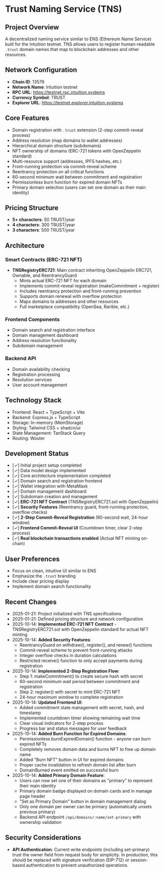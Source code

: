 # Trust Naming Service (TNS)

## Project Overview
A decentralized naming service similar to ENS (Ethereum Name Service) built for the Intuition testnet. TNS allows users to register human-readable `.trust` domain names that map to blockchain addresses and other resources.

## Network Configuration
- **Chain ID**: 13579
- **Network Name**: Intuition testnet  
- **RPC URL**: https://testnet.rpc.intuition.systems
- **Currency Symbol**: TRUST
- **Explorer URL**: https://testnet.explorer.intuition.systems

## Core Features
- Domain registration with `.trust` extension (2-step commit-reveal process)
- Address resolution (map domains to wallet addresses)
- Hierarchical domain structure (subdomains)
- NFT ownership of domains (ERC-721 tokens with OpenZeppelin standard)
- Multi-resource support (addresses, IPFS hashes, etc.)
- Front-running protection via commit-reveal scheme
- Reentrancy protection on all critical functions
- 60-second minimum wait between commitment and registration
- Permissionless burn function for expired domain NFTs
- Primary domain selection (users can set one domain as their main identity)

## Pricing Structure
- **5+ characters**: 50 TRUST/year
- **4 characters**: 300 TRUST/year  
- **3 characters**: 500 TRUST/year

## Architecture
### Smart Contracts (ERC-721 NFT)
- **TNSRegistryERC721**: Main contract inheriting OpenZeppelin ERC721, Ownable, and ReentrancyGuard
  - Mints actual ERC-721 NFT for each domain
  - Implements commit-reveal registration (makeCommitment + register)
  - Includes reentrancy protection and front-running prevention
  - Supports domain renewal with overflow protection
  - Maps domains to addresses and other resources
  - Full marketplace compatibility (OpenSea, Rarible, etc.)

### Frontend Components
- Domain search and registration interface
- Domain management dashboard
- Address resolution functionality
- Subdomain management

### Backend API
- Domain availability checking
- Registration processing
- Resolution services
- User account management

## Technology Stack
- Frontend: React + TypeScript + Vite
- Backend: Express.js + TypeScript
- Storage: In-memory (MemStorage)
- Styling: Tailwind CSS + shadcn/ui
- State Management: TanStack Query
- Routing: Wouter

## Development Status
- [✓] Initial project setup completed
- [✓] Data model design implemented
- [✓] Core architecture implementation completed  
- [✓] Domain search and registration frontend
- [✓] Wallet integration with MetaMask
- [✓] Domain management dashboard
- [✓] Subdomain creation and management
- [✓] **ERC-721 NFT Contract** (TNSRegistryERC721.sol with OpenZeppelin)
- [✓] **Security Features** (Reentrancy guard, front-running protection, overflow checks)
- [✓] **2-Step Commit-Reveal Registration** (60-second wait, 24-hour window)
- [✓] **Frontend Commit-Reveal UI** (Countdown timer, clear 2-step process)
- [✓] **Real blockchain transactions enabled** (Actual NFT minting on-chain)

## User Preferences
- Focus on clean, intuitive UI similar to ENS
- Emphasize the `.trust` branding
- Include clear pricing display
- Implement domain search functionality

## Recent Changes
- 2025-01-21: Project initialized with TNS specifications
- 2025-01-21: Defined pricing structure and network configuration
- 2025-10-14: **Implemented ERC-721 NFT Contract** - TNSRegistryERC721.sol with OpenZeppelin standard for actual NFT minting
- 2025-10-14: **Added Security Features**:
  - ReentrancyGuard on withdraw(), register(), and renew() functions
  - Commit-reveal scheme to prevent front-running attacks
  - Integer overflow checks in duration calculations
  - Restricted receive() function to only accept payments during registration
- 2025-10-14: **Implemented 2-Step Registration Flow**:
  - Step 1: makeCommitment() to create secure hash with secret
  - 60-second minimum wait period between commitment and registration
  - Step 2: register() with secret to mint ERC-721 NFT
  - 24-hour maximum window to complete registration
- 2025-10-14: **Updated Frontend UI**:
  - Added commitment state management with secret, hash, and timestamp
  - Implemented countdown timer showing remaining wait time
  - Clear visual indicators for 2-step process
  - Progress bar and status messages for user feedback
- 2025-10-14: **Added Burn Function for Expired Domains**:
  - Permissionless burnExpiredDomain() function - anyone can burn expired NFTs
  - Completely removes domain data and burns NFT to free up domain name
  - Added "Burn NFT" button in UI for expired domains
  - Proper cache invalidation to refresh domain list after burn
  - DomainBurned event emitted on successful burn
- 2025-10-14: **Added Primary Domain Feature**:
  - Users can now set one of their domains as "primary" to represent their main identity
  - Primary domain badge displayed on domain cards and in manage page header
  - "Set as Primary Domain" button in domain management dialog
  - Only one domain per owner can be primary (automatically unsets previous primary)
  - Backend API endpoint `/api/domains/:name/set-primary` with ownership validation

## Security Considerations
- **API Authentication**: Current write endpoints (including set-primary) trust the owner field from request body for simplicity. In production, this should be replaced with signature verification (EIP-712) or session-based authentication to prevent unauthorized operations.
